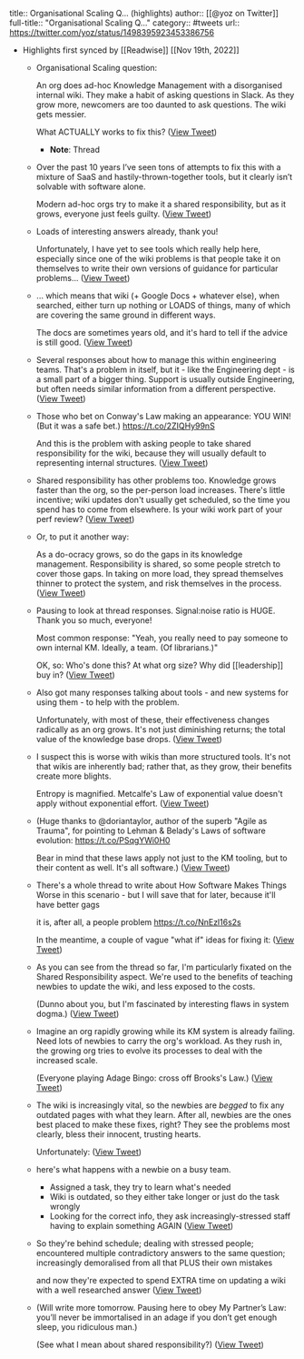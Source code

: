 title:: Organisational Scaling Q... (highlights)
author:: [[@yoz on Twitter]]
full-title:: "Organisational Scaling Q..."
category:: #tweets
url:: https://twitter.com/yoz/status/1498395923453386756

- Highlights first synced by [[Readwise]] [[Nov 19th, 2022]]
	- Organisational Scaling question:
	  
	  An org does ad-hoc Knowledge Management with a disorganised internal wiki. They make a habit of asking questions in Slack. As they grow more, newcomers are too daunted to ask questions. The wiki gets messier.
	  
	  What ACTUALLY works to fix this? ([View Tweet](https://twitter.com/yoz/status/1498395923453386756))
		- **Note**: Thread
	- Over the past 10 years I’ve seen tons of attempts to fix this with a mixture of SaaS and hastily-thrown-together tools, but it clearly isn’t solvable with software alone.
	  
	  Modern ad-hoc orgs try to make it a shared responsibility, but as it grows, everyone just feels guilty. ([View Tweet](https://twitter.com/yoz/status/1498396914986807296))
	- Loads of interesting answers already, thank you!
	  
	  Unfortunately, I have yet to see tools which really help here, especially since one of the wiki problems is that people take it on themselves to write their own versions of guidance for particular problems... ([View Tweet](https://twitter.com/yoz/status/1498401086847152128))
	- ... which means that wiki (+ Google Docs + whatever else), when searched, either turn up nothing or LOADS of things, many of which are covering the same ground in different ways.
	  
	  The docs are sometimes years old, and it's hard to tell if the advice is still good. ([View Tweet](https://twitter.com/yoz/status/1498401423461019651))
	- Several responses about how to manage this within engineering teams. That's a problem in itself, but it - like the Engineering dept - is a small part of a bigger thing. Support is usually outside Engineering, but often needs similar information from a different perspective. ([View Tweet](https://twitter.com/yoz/status/1498416128250441729))
	- Those who bet on Conway's Law making an appearance: YOU WIN! (But it was a safe bet.) https://t.co/2ZIQHy99nS
	  
	  And this is the problem with asking people to take shared responsibility for the wiki, because they will usually default to representing internal structures. ([View Tweet](https://twitter.com/yoz/status/1498416129038974976))
	- Shared responsibility has other problems too. Knowledge grows faster than the org, so the per-person load increases. There's little incentive; wiki updates don't usually get scheduled, so the time you spend has to come from elsewhere. Is your wiki work part of your perf review? ([View Tweet](https://twitter.com/yoz/status/1498481312029548546))
	- Or, to put it another way:
	  
	  As a do-ocracy grows, so do the gaps in its knowledge management. Responsibility is shared, so some people stretch to cover those gaps. In taking on more load, they spread themselves thinner to protect the system, and risk themselves in the process. ([View Tweet](https://twitter.com/yoz/status/1498484341009051648))
	- Pausing to look at thread responses. Signal:noise ratio is HUGE. Thank you so much, everyone!
	  
	  Most common response: "Yeah, you really need to pay someone to own internal KM. Ideally, a team. (Of librarians.)"
	  
	  OK, so:
	  Who's done this?
	  At what org size?
	  Why did [[leadership]] buy in? ([View Tweet](https://twitter.com/yoz/status/1498504852569272328))
	- Also got many responses talking about tools - and new systems for using them - to help with the problem.
	  
	  Unfortunately, with most of these, their effectiveness changes radically as an org grows. It's not just diminishing returns; the total value of the knowledge base drops. ([View Tweet](https://twitter.com/yoz/status/1498513774172532738))
	- I suspect this is worse with wikis than more structured tools. It's not that wikis are inherently bad; rather that, as they grow, their benefits create more blights.
	  
	  Entropy is magnified. Metcalfe's Law of exponential value doesn't apply without exponential effort. ([View Tweet](https://twitter.com/yoz/status/1498520916610805760))
	- (Huge thanks to @doriantaylor, author of the superb "Agile as Trauma", for pointing to Lehman & Belady's Laws of software evolution: https://t.co/PSqgYWi0H0
	  
	  Bear in mind that these laws apply not just to the KM tooling, but to their content as well. It's all software.) ([View Tweet](https://twitter.com/yoz/status/1498530180221997057))
	- There's a whole thread to write about How Software Makes Things Worse in this scenario - but I will save that for later, because it'll have better gags
	  
	  it is, after all, a people problem
	  https://t.co/NnEzl16s2s
	  
	  In the meantime, a couple of vague "what if" ideas for fixing it: ([View Tweet](https://twitter.com/yoz/status/1498539008619540480))
	- As you can see from the thread so far, I'm particularly fixated on the Shared Responsibility aspect. We're used to the benefits of teaching newbies to update the wiki, and less exposed to the costs.
	  
	  (Dunno about you, but I'm fascinated by interesting flaws in system dogma.) ([View Tweet](https://twitter.com/yoz/status/1498545882911830016))
	- Imagine an org rapidly growing while its KM system is already failing. Need lots of newbies to carry the org's workload. As they rush in, the growing org tries to evolve its processes to deal with the increased scale.
	  
	  (Everyone playing Adage Bingo: cross off Brooks's Law.) ([View Tweet](https://twitter.com/yoz/status/1498548612288036866))
	- The wiki is increasingly vital, so the newbies are *begged* to fix any outdated pages with what they learn. After all, newbies are the ones best placed to make these fixes, right? They see the problems most clearly, bless their innocent, trusting hearts.
	  
	  Unfortunately: ([View Tweet](https://twitter.com/yoz/status/1498549742246064131))
	- here's what happens with a newbie on a busy team.
	  * Assigned a task, they try to learn what's needed
	  * Wiki is outdated, so they either take longer or just do the task wrongly
	  * Looking for the correct info, they ask increasingly-stressed staff having to explain something AGAIN ([View Tweet](https://twitter.com/yoz/status/1498550927199916036))
	- So they're behind schedule; dealing with stressed people; encountered multiple contradictory answers to the same question; increasingly demoralised from all that PLUS their own mistakes
	  
	  and now they're expected to spend EXTRA time on updating a wiki with a well researched answer ([View Tweet](https://twitter.com/yoz/status/1498551890321104897))
	- (Will write more tomorrow. Pausing here to obey My Partner’s Law: you’ll never be immortalised in an adage if you don’t get enough sleep, you ridiculous man.)
	  
	  (See what I mean about shared responsibility?) ([View Tweet](https://twitter.com/yoz/status/1498562790369292289))